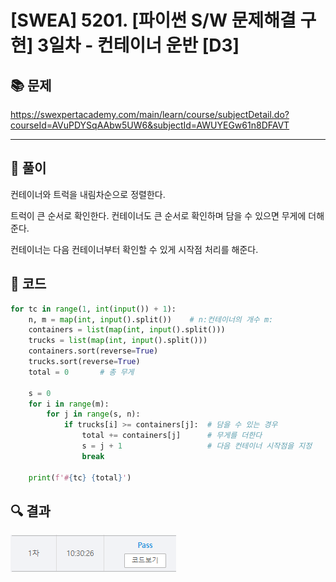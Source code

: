# [SWEA] 5201. [파이썬 S/W 문제해결 구현] 3일차 - 컨테이너 운반 [D3]

## 📚 문제

https://swexpertacademy.com/main/learn/course/subjectDetail.do?courseId=AVuPDYSqAAbw5UW6&subjectId=AWUYEGw61n8DFAVT

---

## 📖 풀이

컨테이너와 트럭을 내림차순으로 정렬한다.

트럭이 큰 순서로 확인한다. 컨테이너도 큰 순서로 확인하며 담을 수 있으면 무게에 더해준다.

컨테이너는 다음 컨테이너부터 확인할 수 있게 시작점 처리를 해준다.

## 📒 코드

```python
for tc in range(1, int(input()) + 1):
    n, m = map(int, input().split())    # n:컨테이너의 개수 m:
    containers = list(map(int, input().split()))
    trucks = list(map(int, input().split()))
    containers.sort(reverse=True)
    trucks.sort(reverse=True)
    total = 0       # 총 무게

    s = 0
    for i in range(m):
        for j in range(s, n):
            if trucks[i] >= containers[j]:  # 담을 수 있는 경우
                total += containers[j]      # 무게를 더한다
                s = j + 1                   # 다음 컨테이너 시작점을 지정
                break

    print(f'#{tc} {total}')
```

## 🔍 결과

![image-20220329143349094](README.assets/image-20220329143349094.png)